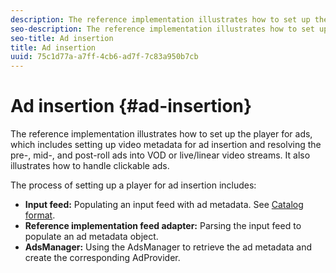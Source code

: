 ```yaml
---
description: The reference implementation illustrates how to set up the player for ads, which includes setting up video metadata for ad insertion and resolving the pre-, mid-, and post-roll ads into VOD or live/linear video streams. It also illustrates how to handle clickable ads.
seo-description: The reference implementation illustrates how to set up the player for ads, which includes setting up video metadata for ad insertion and resolving the pre-, mid-, and post-roll ads into VOD or live/linear video streams. It also illustrates how to handle clickable ads.
seo-title: Ad insertion
title: Ad insertion
uuid: 75c1d77a-a7ff-4cb6-ad7f-7c83a950b7cb
---
```


# Ad insertion {#ad-insertion}

The reference implementation illustrates how to set up the player for ads, which includes setting up video metadata for ad insertion and resolving the pre-, mid-, and post-roll ads into VOD or live/linear video streams. It also illustrates how to handle clickable ads.

The process of setting up a player for ad insertion includes:

* **Input feed:** Populating an input feed with ad metadata. See [Catalog format](../../android-1.4-reference-implementation/set-up-dev-environment/exploring-code/catalog-format.md).
* **Reference implementation feed adapter:** Parsing the input feed to populate an ad metadata object.
* **AdsManager:** Using the AdsManager to retrieve the ad metadata and create the corresponding AdProvider.